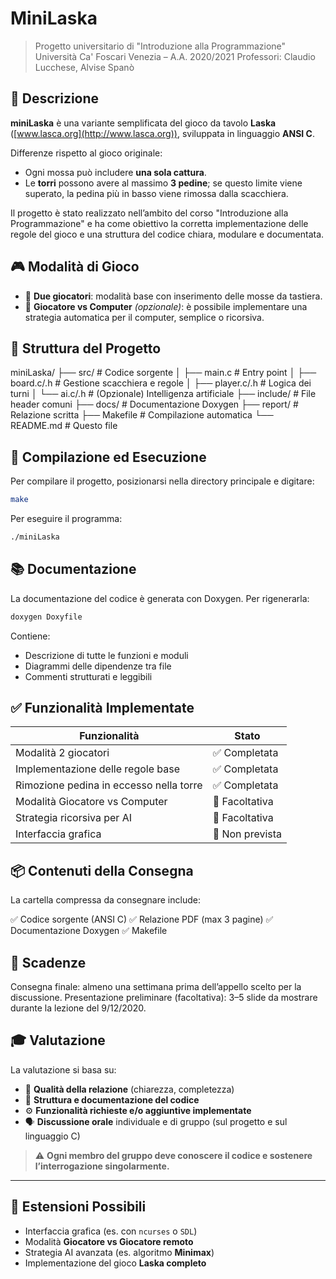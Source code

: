 # MiniLaska

> Progetto universitario di "Introduzione alla Programmazione"
> Università Ca' Foscari Venezia – A.A. 2020/2021
> Professori: Claudio Lucchese, Alvise Spanò

## 📌 Descrizione

**miniLaska** è una variante semplificata del gioco da tavolo **Laska** ([www.lasca.org](http://www.lasca.org)), sviluppata in linguaggio **ANSI C**.

Differenze rispetto al gioco originale:
- Ogni mossa può includere **una sola cattura**.
- Le **torri** possono avere al massimo **3 pedine**; se questo limite viene superato, la pedina più in basso viene rimossa dalla scacchiera.

Il progetto è stato realizzato nell’ambito del corso "Introduzione alla Programmazione" e ha come obiettivo la corretta implementazione delle regole del gioco e una struttura del codice chiara, modulare e documentata.

## 🎮 Modalità di Gioco

- 👥 **Due giocatori**: modalità base con inserimento delle mosse da tastiera.
- 🤖 **Giocatore vs Computer** *(opzionale)*: è possibile implementare una strategia automatica per il computer, semplice o ricorsiva.

## 📁 Struttura del Progetto

miniLaska/
├── src/ # Codice sorgente
│ ├── main.c # Entry point
│ ├── board.c/.h # Gestione scacchiera e regole
│ ├── player.c/.h # Logica dei turni
│ └── ai.c/.h # (Opzionale) Intelligenza artificiale
├── include/ # File header comuni
├── docs/ # Documentazione Doxygen
├── report/ # Relazione scritta
├── Makefile # Compilazione automatica
└── README.md # Questo file

## 🧪 Compilazione ed Esecuzione

Per compilare il progetto, posizionarsi nella directory principale e digitare:

```bash
make
```

Per eseguire il programma:

```bash
./miniLaska
```

## 📚 Documentazione

La documentazione del codice è generata con Doxygen. Per rigenerarla:

```bash
doxygen Doxyfile
```
Contiene:

- Descrizione di tutte le funzioni e moduli
- Diagrammi delle dipendenze tra file
- Commenti strutturati e leggibili

## ✅ Funzionalità Implementate

| Funzionalità                            | Stato           |
| --------------------------------------- | --------------- |
| Modalità 2 giocatori                    | ✅ Completata    |
| Implementazione delle regole base       | ✅ Completata    |
| Rimozione pedina in eccesso nella torre | ✅ Completata    |
| Modalità Giocatore vs Computer          | 🔲 Facoltativa  |
| Strategia ricorsiva per AI              | 🔲 Facoltativa  |
| Interfaccia grafica                     | 🔲 Non prevista |

## 📦 Contenuti della Consegna

La cartella compressa da consegnare include:

✅ Codice sorgente (ANSI C)
✅ Relazione PDF (max 3 pagine)
✅ Documentazione Doxygen
✅ Makefile

## 📅 Scadenze

Consegna finale: almeno una settimana prima dell’appello scelto per la discussione.
Presentazione preliminare (facoltativa): 3–5 slide da mostrare durante la lezione del 9/12/2020.

## 🎓 Valutazione

La valutazione si basa su:

- 📖 **Qualità della relazione** (chiarezza, completezza)
- 🧩 **Struttura e documentazione del codice**
- ⚙️ **Funzionalità richieste e/o aggiuntive implementate**
- 🗣️ **Discussione orale** individuale e di gruppo (sul progetto e sul linguaggio C)

> ⚠️ **Ogni membro del gruppo deve conoscere il codice e sostenere l’interrogazione singolarmente.**

---

## 🚀 Estensioni Possibili

- Interfaccia grafica (es. con `ncurses` o `SDL`)
- Modalità **Giocatore vs Giocatore remoto**
- Strategia AI avanzata (es. algoritmo **Minimax**)
- Implementazione del gioco **Laska completo**


